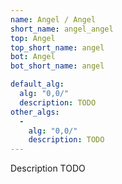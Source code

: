 ```yaml
---
name: Angel / Angel
short_name: angel_angel
top: Angel
top_short_name: angel
bot: Angel
bot_short_name: angel

default_alg:
  alg: "0,0/"
  description: TODO
other_algs:
  -
    alg: "0,0/"
    description: TODO
---
```


Description TODO

